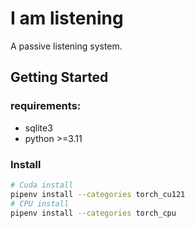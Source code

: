 
# I am listening

A passive listening system.

## Getting Started


### requirements:

- sqlite3
- python >=3.11

### Install

```bash
# Cuda install
pipenv install --categories torch_cu121
# CPU install
pipenv install --categories torch_cpu
```
